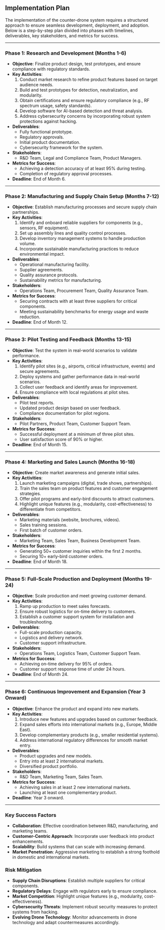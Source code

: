 ## **Implementation Plan**

The implementation of the counter-drone system requires a structured approach to
ensure seamless development, deployment, and adoption. Below is a step-by-step
plan divided into phases with timelines, deliverables, key stakeholders, and
metrics for success.

---

### **Phase 1: Research and Development (Months 1-6)**

- **Objective**: Finalize product design, test prototypes, and ensure compliance
  with regulatory standards.
- **Key Activities**:
  1. Conduct market research to refine product features based on target audience
     needs.
  2. Build and test prototypes for detection, neutralization, and modularity.
  3. Obtain certifications and ensure regulatory compliance (e.g., RF spectrum
     usage, safety standards).
  4. Develop software for AI-based detection and threat analysis.
  5. Address cybersecurity concerns by incorporating robust system protections
     against hacking.
- **Deliverables**:
  - Fully functional prototype.
  - Regulatory approvals.
  - Initial product documentation.
  - Cybersecurity framework for the system.
- **Stakeholders**:
  - R&D Team, Legal and Compliance Team, Product Managers.
- **Metrics for Success**:
  - Achieving a detection accuracy of at least 95% during testing.
  - Completion of regulatory approval processes.
- **Deadline**: End of Month 6.

---

### **Phase 2: Manufacturing and Supply Chain Setup (Months 7-12)**

- **Objective**: Establish manufacturing processes and secure supply chain
  partnerships.
- **Key Activities**:
  1. Identify and onboard reliable suppliers for components (e.g., sensors, RF
     equipment).
  2. Set up assembly lines and quality control processes.
  3. Develop inventory management systems to handle production volume.
  4. Incorporate sustainable manufacturing practices to reduce environmental
     impact.
- **Deliverables**:
  - Operational manufacturing facility.
  - Supplier agreements.
  - Quality assurance protocols.
  - Sustainability metrics for manufacturing.
- **Stakeholders**:
  - Operations Team, Procurement Team, Quality Assurance Team.
- **Metrics for Success**:
  - Securing contracts with at least three suppliers for critical components.
  - Meeting sustainability benchmarks for energy usage and waste reduction.
- **Deadline**: End of Month 12.

---

### **Phase 3: Pilot Testing and Feedback (Months 13-15)**

- **Objective**: Test the system in real-world scenarios to validate
  performance.
- **Key Activities**:
  1. Identify pilot sites (e.g., airports, critical infrastructure, events) and
     secure agreements.
  2. Deploy systems and gather performance data in real-world scenarios.
  3. Collect user feedback and identify areas for improvement.
  4. Ensure compliance with local regulations at pilot sites.
- **Deliverables**:
  - Pilot test reports.
  - Updated product design based on user feedback.
  - Compliance documentation for pilot regions.
- **Stakeholders**:
  - Pilot Partners, Product Team, Customer Support Team.
- **Metrics for Success**:
  - Successful deployment at a minimum of three pilot sites.
  - User satisfaction score of 90% or higher.
- **Deadline**: End of Month 15.

---

### **Phase 4: Marketing and Sales Launch (Months 16-18)**

- **Objective**: Create market awareness and generate initial sales.
- **Key Activities**:
  1. Launch marketing campaigns (digital, trade shows, partnerships).
  2. Train the sales team on product features and customer engagement
     strategies.
  3. Offer pilot programs and early-bird discounts to attract customers.
  4. Highlight unique features (e.g., modularity, cost-effectiveness) to
     differentiate from competitors.
- **Deliverables**:
  - Marketing materials (website, brochures, videos).
  - Sales training sessions.
  - First batch of customer orders.
- **Stakeholders**:
  - Marketing Team, Sales Team, Business Development Team.
- **Metrics for Success**:
  - Generating 50+ customer inquiries within the first 2 months.
  - Securing 10+ early-bird customer orders.
- **Deadline**: End of Month 18.

---

### **Phase 5: Full-Scale Production and Deployment (Months 19-24)**

- **Objective**: Scale production and meet growing customer demand.
- **Key Activities**:
  1. Ramp up production to meet sales forecasts.
  2. Ensure robust logistics for on-time delivery to customers.
  3. Establish a customer support system for installation and troubleshooting.
- **Deliverables**:
  - Full-scale production capacity.
  - Logistics and delivery network.
  - Customer support infrastructure.
- **Stakeholders**:
  - Operations Team, Logistics Team, Customer Support Team.
- **Metrics for Success**:
  - Achieving on-time delivery for 95% of orders.
  - Customer support response time of under 24 hours.
- **Deadline**: End of Month 24.

---

### **Phase 6: Continuous Improvement and Expansion (Year 3 Onward)**

- **Objective**: Enhance the product and expand into new markets.
- **Key Activities**:
  1. Introduce new features and upgrades based on customer feedback.
  2. Expand sales efforts into international markets (e.g., Europe, Middle
     East).
  3. Develop complementary products (e.g., smaller residential systems).
  4. Address international regulatory differences for smooth market entry.
- **Deliverables**:
  - Product upgrades and new models.
  - Entry into at least 2 international markets.
  - Diversified product portfolio.
- **Stakeholders**:
  - R&D Team, Marketing Team, Sales Team.
- **Metrics for Success**:
  - Achieving sales in at least 2 new international markets.
  - Launching at least one complementary product.
- **Deadline**: Year 3 onward.

---

### **Key Success Factors**

- **Collaboration**: Effective coordination between R&D, manufacturing, and
  marketing teams.
- **Customer-Centric Approach**: Incorporate user feedback into product
  enhancements.
- **Scalability**: Build systems that can scale with increasing demand.
- **Market Penetration**: Aggressive marketing to establish a strong foothold in
  domestic and international markets.

### **Risk Mitigation**

- **Supply Chain Disruptions**: Establish multiple suppliers for critical
  components.
- **Regulatory Delays**: Engage with regulators early to ensure compliance.
- **Market Competition**: Highlight unique features (e.g., modularity,
  cost-effectiveness).
- **Cybersecurity Threats**: Implement robust security measures to protect
  systems from hacking.
- **Evolving Drone Technology**: Monitor advancements in drone technology and
  adapt countermeasures accordingly.
